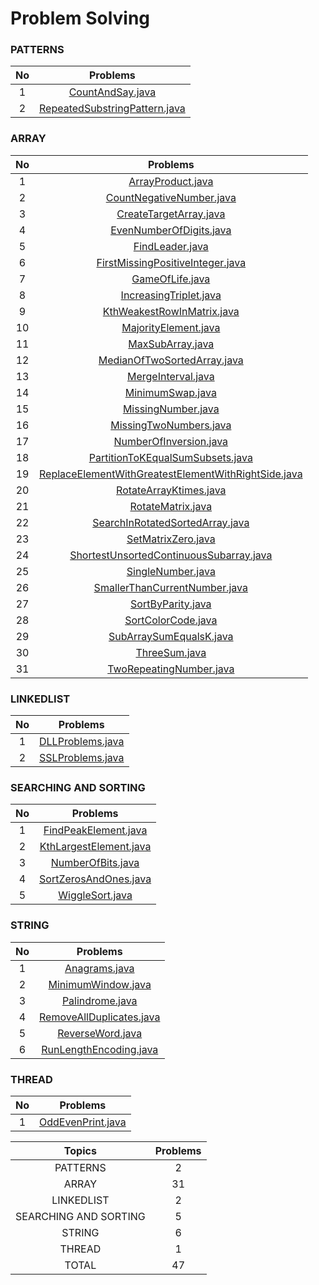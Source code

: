 # Problem Solving
### PATTERNS
No|Problems|
:---: | :---:|
1|[CountAndSay.java](https://github.com/ganeshannt/LetsImplementTheDSA/tree/master/src/main/java/com/practise/problemsolving/patterns/CountAndSay.java)|
2|[RepeatedSubstringPattern.java](https://github.com/ganeshannt/LetsImplementTheDSA/tree/master/src/main/java/com/practise/problemsolving/patterns/RepeatedSubstringPattern.java)|

### ARRAY
No|Problems|
:---: | :---:|
1|[ArrayProduct.java](https://github.com/ganeshannt/LetsImplementTheDSA/tree/master/src/main/java/com/practise/problemsolving/array/ArrayProduct.java)|
2|[CountNegativeNumber.java](https://github.com/ganeshannt/LetsImplementTheDSA/tree/master/src/main/java/com/practise/problemsolving/array/CountNegativeNumber.java)|
3|[CreateTargetArray.java](https://github.com/ganeshannt/LetsImplementTheDSA/tree/master/src/main/java/com/practise/problemsolving/array/CreateTargetArray.java)|
4|[EvenNumberOfDigits.java](https://github.com/ganeshannt/LetsImplementTheDSA/tree/master/src/main/java/com/practise/problemsolving/array/EvenNumberOfDigits.java)|
5|[FindLeader.java](https://github.com/ganeshannt/LetsImplementTheDSA/tree/master/src/main/java/com/practise/problemsolving/array/FindLeader.java)|
6|[FirstMissingPositiveInteger.java](https://github.com/ganeshannt/LetsImplementTheDSA/tree/master/src/main/java/com/practise/problemsolving/array/FirstMissingPositiveInteger.java)|
7|[GameOfLife.java](https://github.com/ganeshannt/LetsImplementTheDSA/tree/master/src/main/java/com/practise/problemsolving/array/GameOfLife.java)|
8|[IncreasingTriplet.java](https://github.com/ganeshannt/LetsImplementTheDSA/tree/master/src/main/java/com/practise/problemsolving/array/IncreasingTriplet.java)|
9|[KthWeakestRowInMatrix.java](https://github.com/ganeshannt/LetsImplementTheDSA/tree/master/src/main/java/com/practise/problemsolving/array/KthWeakestRowInMatrix.java)|
10|[MajorityElement.java](https://github.com/ganeshannt/LetsImplementTheDSA/tree/master/src/main/java/com/practise/problemsolving/array/MajorityElement.java)|
11|[MaxSubArray.java](https://github.com/ganeshannt/LetsImplementTheDSA/tree/master/src/main/java/com/practise/problemsolving/array/MaxSubArray.java)|
12|[MedianOfTwoSortedArray.java](https://github.com/ganeshannt/LetsImplementTheDSA/tree/master/src/main/java/com/practise/problemsolving/array/MedianOfTwoSortedArray.java)|
13|[MergeInterval.java](https://github.com/ganeshannt/LetsImplementTheDSA/tree/master/src/main/java/com/practise/problemsolving/array/MergeInterval.java)|
14|[MinimumSwap.java](https://github.com/ganeshannt/LetsImplementTheDSA/tree/master/src/main/java/com/practise/problemsolving/array/MinimumSwap.java)|
15|[MissingNumber.java](https://github.com/ganeshannt/LetsImplementTheDSA/tree/master/src/main/java/com/practise/problemsolving/array/MissingNumber.java)|
16|[MissingTwoNumbers.java](https://github.com/ganeshannt/LetsImplementTheDSA/tree/master/src/main/java/com/practise/problemsolving/array/MissingTwoNumbers.java)|
17|[NumberOfInversion.java](https://github.com/ganeshannt/LetsImplementTheDSA/tree/master/src/main/java/com/practise/problemsolving/array/NumberOfInversion.java)|
18|[PartitionToKEqualSumSubsets.java](https://github.com/ganeshannt/LetsImplementTheDSA/tree/master/src/main/java/com/practise/problemsolving/array/PartitionToKEqualSumSubsets.java)|
19|[ReplaceElementWithGreatestElementWithRightSide.java](https://github.com/ganeshannt/LetsImplementTheDSA/tree/master/src/main/java/com/practise/problemsolving/array/ReplaceElementWithGreatestElementWithRightSide.java)|
20|[RotateArrayKtimes.java](https://github.com/ganeshannt/LetsImplementTheDSA/tree/master/src/main/java/com/practise/problemsolving/array/RotateArrayKtimes.java)|
21|[RotateMatrix.java](https://github.com/ganeshannt/LetsImplementTheDSA/tree/master/src/main/java/com/practise/problemsolving/array/RotateMatrix.java)|
22|[SearchInRotatedSortedArray.java](https://github.com/ganeshannt/LetsImplementTheDSA/tree/master/src/main/java/com/practise/problemsolving/array/SearchInRotatedSortedArray.java)|
23|[SetMatrixZero.java](https://github.com/ganeshannt/LetsImplementTheDSA/tree/master/src/main/java/com/practise/problemsolving/array/SetMatrixZero.java)|
24|[ShortestUnsortedContinuousSubarray.java](https://github.com/ganeshannt/LetsImplementTheDSA/tree/master/src/main/java/com/practise/problemsolving/array/ShortestUnsortedContinuousSubarray.java)|
25|[SingleNumber.java](https://github.com/ganeshannt/LetsImplementTheDSA/tree/master/src/main/java/com/practise/problemsolving/array/SingleNumber.java)|
26|[SmallerThanCurrentNumber.java](https://github.com/ganeshannt/LetsImplementTheDSA/tree/master/src/main/java/com/practise/problemsolving/array/SmallerThanCurrentNumber.java)|
27|[SortByParity.java](https://github.com/ganeshannt/LetsImplementTheDSA/tree/master/src/main/java/com/practise/problemsolving/array/SortByParity.java)|
28|[SortColorCode.java](https://github.com/ganeshannt/LetsImplementTheDSA/tree/master/src/main/java/com/practise/problemsolving/array/SortColorCode.java)|
29|[SubArraySumEqualsK.java](https://github.com/ganeshannt/LetsImplementTheDSA/tree/master/src/main/java/com/practise/problemsolving/array/SubArraySumEqualsK.java)|
30|[ThreeSum.java](https://github.com/ganeshannt/LetsImplementTheDSA/tree/master/src/main/java/com/practise/problemsolving/array/ThreeSum.java)|
31|[TwoRepeatingNumber.java](https://github.com/ganeshannt/LetsImplementTheDSA/tree/master/src/main/java/com/practise/problemsolving/array/TwoRepeatingNumber.java)|

### LINKEDLIST
No|Problems|
:---: | :---:|
1|[DLLProblems.java](https://github.com/ganeshannt/LetsImplementTheDSA/tree/master/src/main/java/com/practise/problemsolving/linkedlist/DLLProblems.java)|
2|[SSLProblems.java](https://github.com/ganeshannt/LetsImplementTheDSA/tree/master/src/main/java/com/practise/problemsolving/linkedlist/SSLProblems.java)|

### SEARCHING AND SORTING
No|Problems|
:---: | :---:|
1|[FindPeakElement.java](https://github.com/ganeshannt/LetsImplementTheDSA/tree/master/src/main/java/com/practise/problemsolving/searchingandsorting/FindPeakElement.java)|
2|[KthLargestElement.java](https://github.com/ganeshannt/LetsImplementTheDSA/tree/master/src/main/java/com/practise/problemsolving/searchingandsorting/KthLargestElement.java)|
3|[NumberOfBits.java](https://github.com/ganeshannt/LetsImplementTheDSA/tree/master/src/main/java/com/practise/problemsolving/searchingandsorting/NumberOfBits.java)|
4|[SortZerosAndOnes.java](https://github.com/ganeshannt/LetsImplementTheDSA/tree/master/src/main/java/com/practise/problemsolving/searchingandsorting/SortZerosAndOnes.java)|
5|[WiggleSort.java](https://github.com/ganeshannt/LetsImplementTheDSA/tree/master/src/main/java/com/practise/problemsolving/searchingandsorting/WiggleSort.java)|

### STRING
No|Problems|
:---: | :---:|
1|[Anagrams.java](https://github.com/ganeshannt/LetsImplementTheDSA/tree/master/src/main/java/com/practise/problemsolving/string/Anagrams.java)|
2|[MinimumWindow.java](https://github.com/ganeshannt/LetsImplementTheDSA/tree/master/src/main/java/com/practise/problemsolving/string/MinimumWindow.java)|
3|[Palindrome.java](https://github.com/ganeshannt/LetsImplementTheDSA/tree/master/src/main/java/com/practise/problemsolving/string/Palindrome.java)|
4|[RemoveAllDuplicates.java](https://github.com/ganeshannt/LetsImplementTheDSA/tree/master/src/main/java/com/practise/problemsolving/string/RemoveAllDuplicates.java)|
5|[ReverseWord.java](https://github.com/ganeshannt/LetsImplementTheDSA/tree/master/src/main/java/com/practise/problemsolving/string/ReverseWord.java)|
6|[RunLengthEncoding.java](https://github.com/ganeshannt/LetsImplementTheDSA/tree/master/src/main/java/com/practise/problemsolving/string/RunLengthEncoding.java)|

### THREAD
No|Problems|
:---: | :---:|
1|[OddEvenPrint.java](https://github.com/ganeshannt/LetsImplementTheDSA/tree/master/src/main/java/com/practise/problemsolving/thread/OddEvenPrint.java)|

Topics|Problems|
:---: | :---:|
PATTERNS|2|
ARRAY|31|
LINKEDLIST|2|
SEARCHING AND SORTING|5|
STRING|6|
THREAD|1|
TOTAL|47|

